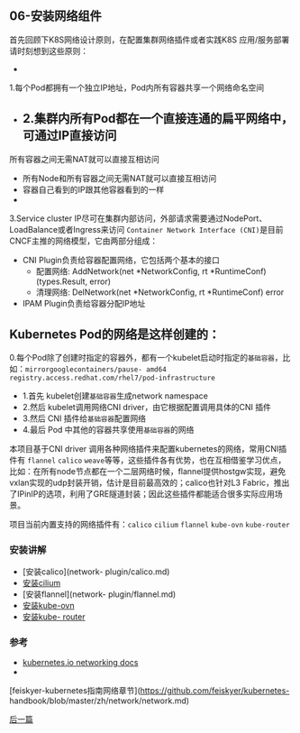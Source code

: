 ## 06-安装网络组件

首先回顾下K8S网络设计原则，在配置集群网络插件或者实践K8S 应用/服务部署请时刻想到这些原则：

-
1.每个Pod都拥有一个独立IP地址，Pod内所有容器共享一个网络命名空间
- 2.集群内所有Pod都在一个直接连通的扁平网络中，可通过IP直接访问
  -
所有容器之间无需NAT就可以直接互相访问
  - 所有Node和所有容器之间无需NAT就可以直接互相访问
  - 容器自己看到的IP跟其他容器看到的一样
-
3.Service cluster IP尽可在集群内部访问，外部请求需要通过NodePort、LoadBalance或者Ingress来访问
`Container Network Interface (CNI)`是目前CNCF主推的网络模型，它由两部分组成：

- CNI
Plugin负责给容器配置网络，它包括两个基本的接口
  - 配置网络: AddNetwork(net *NetworkConfig, rt
*RuntimeConf) (types.Result, error)
  - 清理网络: DelNetwork(net *NetworkConfig, rt
*RuntimeConf) error
- IPAM Plugin负责给容器分配IP地址

Kubernetes Pod的网络是这样创建的：
-
0.每个Pod除了创建时指定的容器外，都有一个kubelet启动时指定的`基础容器`，比如：`mirrorgooglecontainers/pause-
amd64` `registry.access.redhat.com/rhel7/pod-infrastructure`
- 1.首先
kubelet创建`基础容器`生成network namespace
- 2.然后 kubelet调用网络CNI driver，由它根据配置调用具体的CNI
插件
- 3.然后 CNI 插件给`基础容器`配置网络
- 4.最后 Pod 中其他的容器共享使用`基础容器`的网络

本项目基于CNI driver
调用各种网络插件来配置kubernetes的网络，常用CNI插件有 `flannel` `calico`
`weave`等等，这些插件各有优势，也在互相借鉴学习优点，比如：在所有node节点都在一个二层网络时候，flannel提供hostgw实现，避免vxlan实现的udp封装开销，估计是目前最高效的；calico也针对L3
Fabric，推出了IPinIP的选项，利用了GRE隧道封装；因此这些插件都能适合很多实际应用场景。

项目当前内置支持的网络插件有：`calico`
`cilium` `flannel` `kube-ovn` `kube-router`

### 安装讲解

- [安装calico](network-
plugin/calico.md)
- [安装cilium](network-plugin/cilium.md)
- [安装flannel](network-
plugin/flannel.md)
- [安装kube-ovn](network-plugin/kube-ovn.md)
- [安装kube-
router](network-plugin/kube-router.md)

### 参考
- [kubernetes.io networking
docs](https://kubernetes.io/docs/concepts/cluster-administration/networking/) 
-
[feiskyer-kubernetes指南网络章节](https://github.com/feiskyer/kubernetes-
handbook/blob/master/zh/network/network.md)


[后一篇](07-install_cluster_addon.md)
